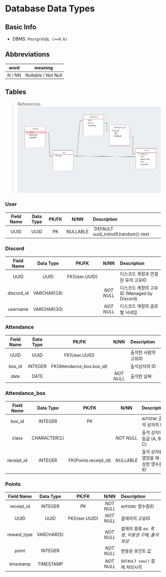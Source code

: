 # Database Data Types

## Basic Info
- DBMS: `PostgreSQL (>=9.6)`

## Abbreviations
word | meaning
:---:|:------:
N / NN | Nullable / Not Null

## Tables
> References
![](assets/Database-Structure.PNG)

### User
| Field Name | Data Type | PK/FK | N/NN | Description |
|:----------:|:---------:|:-----:|:----:|:------------|
UUID | UUID | PK | NULLABLE | `DEFAULT uuid_in(md5(random()::text || now()::text)::cstring)` 팀 크레센도에서 일괄 관리하는 유저 고유ID

### Discord
| Field Name | Data Type | PK/FK | N/NN | Description |
|:----------:|:---------:|:-----:|:----:|:------------|
UUID | UUID | FK(User.UUID) | | 디스코드 계정과 연결된 유저 고유ID
discord_id | VARCHAR(18) | | *NOT NULL* | 디스코드 계정의 고유ID (Managed by Discord)
username | VARCHAR(30) | | *NOT NULL* | 디스코드 계정의 글로벌 닉네임

### Attendance
| Field Name | Data Type | PK/FK | N/NN | Description |
|:----------:|:---------:|:-----:|:----:|:------------|
UUID | UUID | FK(User.UUID) | | 출석한 사람의 고유ID
box_id | INTEGER | FK(Attendance_box.box_id) | | 출석상자의 ID
date | DATE | | *NOT NULL* | 출석한 날짜

### Attendance_box
| Field Name | Data Type | PK/FK | N/NN | Description |
|:----------:|:---------:|:-----:|:----:|:------------|
box_id | INTEGER | PK | | `AUTOINC` 출석 상자의 ID 
class | CHARACTER(1) | | *NOT NULL* | 출석 상자의 등급 (A, B, C)
receipt_id | INTEGER | FK(Points.receipt_id) | *NULLABLE* | 출석 상자를 열었을 때 보상한 영수증 ID

### Points
| Field Name | Data Type | PK/FK | N/NN | Description |
|:----------:|:---------:|:-----:|:----:|:------------|
receipt_id | INTEGER | PK | *NOT NULL* | `AUTOINC` 영수증ID
UUID | UUID | FK(User.UUID) | *NOT NULL* | 결제자의 고유ID
reward_type | VARCHAR(5) | | *NOT NULL* | 결제의 종류 *ex. 후원, 이용권 구매, 출석 보상*
point | INTEGER | | *NOT NULL* | 변동된 포인트 값
timestamp | TIMESTAMP | | *NOT NULL* | `DEFAULT now()` 결제 처리시각
